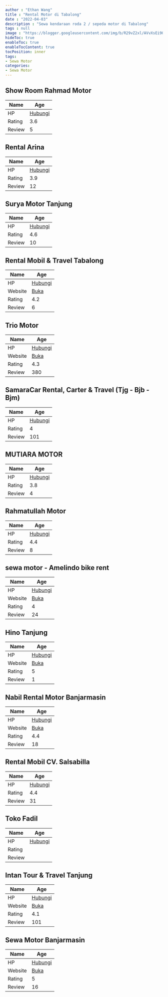 ```yaml
---
author : "Ethan Wang"
title : "Rental Motor di Tabalong"
date : "2022-04-03"
description : "Sewa kendaraan roda 2 / sepeda motor di Tabalong"
tags : null
image : "https://blogger.googleusercontent.com/img/b/R29vZ2xl/AVvXsEi9OTJiFLw3mJm5jpvxEBmVGIyhRWqKDttUCwdBgZACWNTGFWHBTtVrLjNFOwFQpTWV2KbBhWPw5ZLiSlMNogt5mPDnJXhOwXYE4dZmzMjP9N5QUzyj4fODtrBwS4u1IlxeCXO4OzJYYcRNdRbW75jxUNmIduV5EIZB9ySFlDp-z_6q3Zx8hP_Q5LE7Pg/w300-h200/rental-motor-di-tabalong.png"
hideToc: true
enableToc: true
enableTocContent: true
tocPosition: inner
tags:
- Sewa Motor
categories:
- Sewa Motor
---
```



## Show Room Rahmad Motor

Name | Age
--------|------
HP | [Hubungi](https://pcandroidplayer.blogspot.com/?clayads=https://getnumber.ndower.dev?phone=MDgyMzUwODYwMjk4)
Rating | 3.6
Review | 5


## Rental Arina

Name | Age
--------|------
HP | [Hubungi](https://pcandroidplayer.blogspot.com/?clayads=https://getnumber.ndower.dev?phone=MDgyMzU4MDIyMTkz)
Rating | 3.9
Review | 12


## Surya Motor Tanjung

Name | Age
--------|------
HP | [Hubungi](https://pcandroidplayer.blogspot.com/?clayads=https://getnumber.ndower.dev?phone=MDgxMzQ5NzkwOTc3)
Rating | 4.6
Review | 10


## Rental Mobil &amp; Travel Tabalong

Name | Age
--------|------
HP | [Hubungi](https://pcandroidplayer.blogspot.com/?clayads=https://getnumber.ndower.dev?phone=MDg1MjQ4MzAwODc1)
Website | [Buka](https://pcandroidplayer.blogspot.com/?clayads=aHR0cDovL3JlbnRhbG1vYmlsdGFuanVuZy53b3JkcHJlc3MuY29tLw==) 
Rating | 4.2
Review | 6


## Trio Motor

Name | Age
--------|------
HP | [Hubungi](https://pcandroidplayer.blogspot.com/?clayads=https://getnumber.ndower.dev?phone=MDUyNjIwMjEwNjg=)
Website | [Buka](https://pcandroidplayer.blogspot.com/?clayads=aHR0cDovL3RyaW9tb3Rvci5jby5pZC8=) 
Rating | 4.3
Review | 380


## SamaraCar Rental, Carter &amp; Travel (Tjg - Bjb - Bjm)

Name | Age
--------|------
HP | [Hubungi](https://pcandroidplayer.blogspot.com/?clayads=https://getnumber.ndower.dev?phone=MDgxMTU0NzYwNjA=)
Rating | 4
Review | 101


## MUTIARA MOTOR

Name | Age
--------|------
HP | [Hubungi](https://pcandroidplayer.blogspot.com/?clayads=https://getnumber.ndower.dev?phone=MDgxNjQ5Njc0MjQ1)
Rating | 3.8
Review | 4


## Rahmatullah Motor

Name | Age
--------|------
HP | [Hubungi](https://pcandroidplayer.blogspot.com/?clayads=https://getnumber.ndower.dev?phone=MDg1MjQ4MDI4OTY4)
Rating | 4.4
Review | 8


## sewa motor - Amelindo bike rent

Name | Age
--------|------
HP | [Hubungi](https://pcandroidplayer.blogspot.com/?clayads=https://getnumber.ndower.dev?phone=MDg1NzgyNDQ0MjI3)
Website | [Buka](https://pcandroidplayer.blogspot.com/?clayads=aHR0cDovL3d3dy5zZXdhbW90b3JiYW5qYXJtYXNpbi5jb20v) 
Rating | 4
Review | 24


## Hino Tanjung

Name | Age
--------|------
HP | [Hubungi](https://pcandroidplayer.blogspot.com/?clayads=https://getnumber.ndower.dev?phone=MDIxODU2NDU3MA==)
Website | [Buka](https://pcandroidplayer.blogspot.com/?clayads=aHR0cDovL3d3dy5oaW5vLmNvLmlkLw==) 
Rating | 5
Review | 1


## Nabil Rental Motor Banjarmasin

Name | Age
--------|------
HP | [Hubungi](https://pcandroidplayer.blogspot.com/?clayads=https://getnumber.ndower.dev?phone=MDg1MzMyMTQxMzEz)
Website | [Buka](https://pcandroidplayer.blogspot.com/?clayads=aHR0cHM6Ly9uYWJpbHJlbnRiaWtlLmNvbS8=) 
Rating | 4.4
Review | 18


## Rental Mobil CV. Salsabilla

Name | Age
--------|------
HP | [Hubungi](https://pcandroidplayer.blogspot.com/?clayads=https://getnumber.ndower.dev?phone=MDg1MjUyNzY5NDQ0)
Rating | 4.4
Review | 31


## Toko Fadil

Name | Age
--------|------
HP | [Hubungi](https://pcandroidplayer.blogspot.com/?clayads=https://getnumber.ndower.dev?phone=MDg1MzQ4NTUyMzc4)
Rating | 
Review | 


## Intan Tour &amp; Travel Tanjung

Name | Age
--------|------
HP | [Hubungi](https://pcandroidplayer.blogspot.com/?clayads=https://getnumber.ndower.dev?phone=MDUyNjIwMjM5Njk=)
Website | [Buka](https://pcandroidplayer.blogspot.com/?clayads=aHR0cHM6Ly93d3cuaW50YW50cmF2ZWwubmV0Lw==) 
Rating | 4.1
Review | 101


## Sewa Motor Banjarmasin

Name | Age
--------|------
HP | [Hubungi](https://pcandroidplayer.blogspot.com/?clayads=https://getnumber.ndower.dev?phone=MDgyMTUxMzE5OTUz)
Website | [Buka](https://pcandroidplayer.blogspot.com/?clayads=aHR0cHM6Ly9pbnN0YWdyYW0uY29tL2F1bGlhLnJlbnQubW90b3IuYmpt) 
Rating | 5
Review | 16


